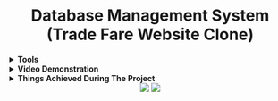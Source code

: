 <h1 align="center">Database Management System (Trade Fare Website Clone)</h1>
  

<details><summary><b>Tools</b></summary>
</br>

|    | Technologies Used                                                                                                                                                      |
|----|------------------------------------------------------------------------------------------------------------------------------------------------------------------------|
| 1. | HTML , CSS , JS, Bootstrap for frontend.                                                                                                                             |
| 2. | MySQL for storing data.                                                                                                                                            |
| 3. | Node.js and Express for backend.                                                                                                                                       |
| 4. | EJS (Embedded Javascript Templating) for dynamic rendering of data(database) in frontend.                                                                                                                                    |

| 5. | Charts.js for graphs                                                                                                                                       |

</details>   
  
<details><summary><b>Video Demonstration</b></summary>
</br>
<h4>Dashboard</h4>
<img class="center" alt="Dashboard" src="Videos/dashboard.gif"> </img></br></br>
<h4>Adding new data and reflecting the same on Database. </h4>
<img class="center" alt="Add" src="Videos/add.gif"></img></br></br>
<h4>Updating the existing data and reflecting the same on Database.</h4>
<img center="Update" src="Videos/update.gif"></img>
<h4>Deleting the data and reflecting the same on Database.</h4>
<img center="Delete" src="Videos/delete.gif"></img>
</details>      

<details><summary><b>Things Achieved During The Project  </b></summary>
</br>

|    | Things Achieved During The Project                                                                                                                                     |
|----|------------------------------------------------------------------------------------------------------------------------------------------------------------------------|
| 1. | Learnt to make er diagram and database from scrap.                                                                                                                                    |
| 2. | Connected all the tables in proper format and implemented it using MySQL.                                                                                                    |
| 3. | Implemented backend using Node.js, Express(Node.js Framework).                                                                                                                          |
| 4. | Connected database with Node.js, Express (backend) using JS.                                                                                                                          |
| 5. | Used EJS templating for dynamic rendering of data from database.                                                                                                                         | 
| 6. | Implemented all the CRUD operations i.e. add , update , delete operations.                                                                                              |     
| 7. | Learned dynamic plotting of graphs in frontend using Charts.js.                                                                                             |     |
</details> 

<div align="center">
  <img src="https://forthebadge.com/images/badges/built-with-love.svg" />
  <img src="https://forthebadge.com/images/badges/built-by-developers.svg" />
</div>
